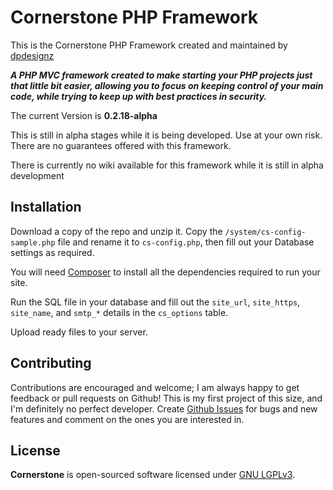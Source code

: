 # **Cornerstone PHP Framework**

This is the Cornerstone PHP Framework created and maintained by [dpdesignz](https://github.com/dpDesignz/)

***A PHP MVC framework created to make starting your PHP projects just that little bit easier, allowing you to focus on keeping control of your main code, while trying to keep up with best practices in security.***

The current Version is **0.2.18-alpha**

This is still in alpha stages while it is being developed. Use at your own risk. There are no guarantees offered with this framework.

There is currently no wiki available for this framework while it is still in alpha development

## Installation

Download a copy of the repo and unzip it. Copy the `/system/cs-config-sample.php` file and rename it to `cs-config.php`, then fill out your Database settings as required.

You will need [Composer](https://getcomposer.org/) to install all the dependencies required to run your site.

Run the SQL file in your database and fill out the `site_url`, `site_https`, `site_name`, and `smtp_*` details in the `cs_options` table.

Upload ready files to your server.

## Contributing

Contributions are encouraged and welcome; I am always happy to get feedback or pull requests on Github! This is my first project of this size, and I'm definitely no perfect developer. Create [Github Issues](https://github.com/dpDesignz/cornerstone/issues) for bugs and new features and comment on the ones you are interested in.

## License

**Cornerstone** is open-sourced software licensed under [GNU LGPLv3](https://www.gnu.org/licenses/lgpl-3.0.en.html).
